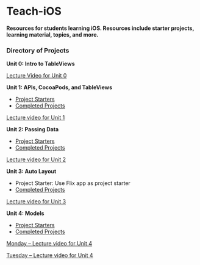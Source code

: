 
# Teach-iOS

**Resources for students learning iOS. Resources include starter projects, learning material, topics, and more.**

### Directory of Projects

**Unit 0: Intro to TableViews**

[Lecture Video for Unit 0](https://youtu.be/ORT_wjul4hQ)


**Unit 1: APIs, CocoaPods, and TableViews**
* [Project Starters](https://github.com/membriux/Teach-iOS/blob/master/ProjectZips/Unit1StarterProjects.zip)
* [Completed Projects](https://github.com/membriux/Teach-iOS/blob/master/ProjectZips/Unit1CompletedProjects.zip)

[Lecture video for Unit 1](https://youtu.be/NXNAboLvG5c)

**Unit 2: Passing Data**
* [Project Starters](https://github.com/membriux/Teach-iOS/blob/master/ProjectZips/Unit2StarterProjects.zip)
* [Completed Projects](https://github.com/membriux/Teach-iOS/blob/master/ProjectZips/Unit2Completed%20Projects.zip)

[Lecture video for Unit 2](https://youtu.be/LFRToHPISnw)

**Unit 3: Auto Layout**
* Project Starter: Use Flix app as project starter
* [Completed Projects](https://github.com/membriux/Teach-iOS/blob/master/ProjectZips/Unit3%20CompletedProjects.zip)

[Lecture video for Unit 3](https://youtu.be/x_zGx80qqqc)

**Unit 4: Models**
* [Project Starters](https://github.com/membriux/Teach-iOS/blob/master/ProjectZips/Unit4%20Starter%20Projects.zip)
* [Completed Projects](https://github.com/membriux/Teach-iOS/blob/master/ProjectZips/Unit4%20CompletedProjects.zip)

[Monday – Lecture video for Unit 4](https://youtu.be/hfmpyoQPY-A)

[Tuesday – Lecture video for Unit 4](https://youtu.be/zHbd0UyktlM)
